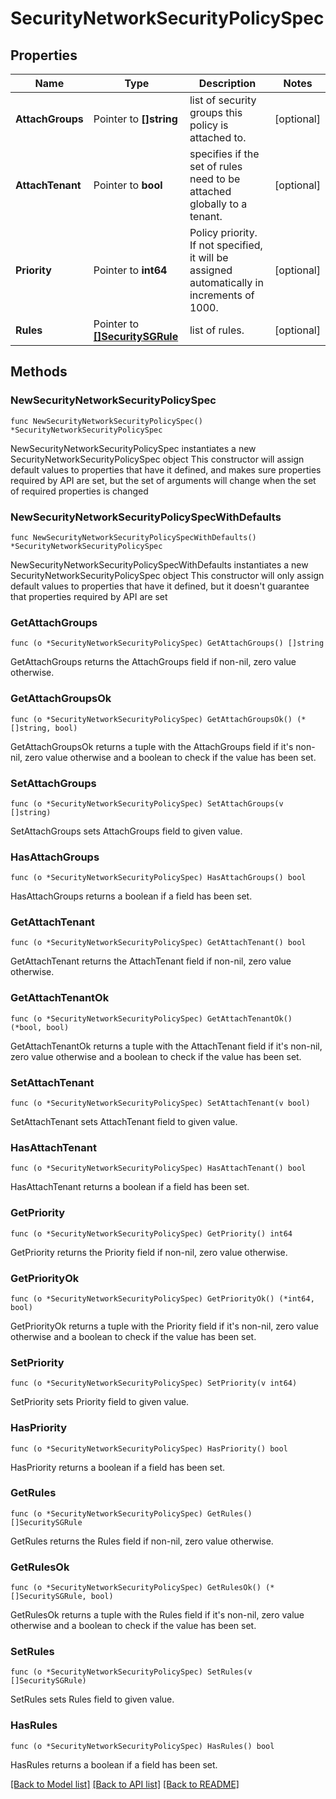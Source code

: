 # SecurityNetworkSecurityPolicySpec

## Properties

Name | Type | Description | Notes
------------ | ------------- | ------------- | -------------
**AttachGroups** | Pointer to **[]string** | list of security groups this policy is attached to. | [optional] 
**AttachTenant** | Pointer to **bool** | specifies if the set of rules need to be attached globally to a tenant. | [optional] 
**Priority** | Pointer to **int64** | Policy priority. If not specified, it will be assigned automatically in increments of 1000. | [optional] 
**Rules** | Pointer to [**[]SecuritySGRule**](SecuritySGRule.md) | list of rules. | [optional] 

## Methods

### NewSecurityNetworkSecurityPolicySpec

`func NewSecurityNetworkSecurityPolicySpec() *SecurityNetworkSecurityPolicySpec`

NewSecurityNetworkSecurityPolicySpec instantiates a new SecurityNetworkSecurityPolicySpec object
This constructor will assign default values to properties that have it defined,
and makes sure properties required by API are set, but the set of arguments
will change when the set of required properties is changed

### NewSecurityNetworkSecurityPolicySpecWithDefaults

`func NewSecurityNetworkSecurityPolicySpecWithDefaults() *SecurityNetworkSecurityPolicySpec`

NewSecurityNetworkSecurityPolicySpecWithDefaults instantiates a new SecurityNetworkSecurityPolicySpec object
This constructor will only assign default values to properties that have it defined,
but it doesn't guarantee that properties required by API are set

### GetAttachGroups

`func (o *SecurityNetworkSecurityPolicySpec) GetAttachGroups() []string`

GetAttachGroups returns the AttachGroups field if non-nil, zero value otherwise.

### GetAttachGroupsOk

`func (o *SecurityNetworkSecurityPolicySpec) GetAttachGroupsOk() (*[]string, bool)`

GetAttachGroupsOk returns a tuple with the AttachGroups field if it's non-nil, zero value otherwise
and a boolean to check if the value has been set.

### SetAttachGroups

`func (o *SecurityNetworkSecurityPolicySpec) SetAttachGroups(v []string)`

SetAttachGroups sets AttachGroups field to given value.

### HasAttachGroups

`func (o *SecurityNetworkSecurityPolicySpec) HasAttachGroups() bool`

HasAttachGroups returns a boolean if a field has been set.

### GetAttachTenant

`func (o *SecurityNetworkSecurityPolicySpec) GetAttachTenant() bool`

GetAttachTenant returns the AttachTenant field if non-nil, zero value otherwise.

### GetAttachTenantOk

`func (o *SecurityNetworkSecurityPolicySpec) GetAttachTenantOk() (*bool, bool)`

GetAttachTenantOk returns a tuple with the AttachTenant field if it's non-nil, zero value otherwise
and a boolean to check if the value has been set.

### SetAttachTenant

`func (o *SecurityNetworkSecurityPolicySpec) SetAttachTenant(v bool)`

SetAttachTenant sets AttachTenant field to given value.

### HasAttachTenant

`func (o *SecurityNetworkSecurityPolicySpec) HasAttachTenant() bool`

HasAttachTenant returns a boolean if a field has been set.

### GetPriority

`func (o *SecurityNetworkSecurityPolicySpec) GetPriority() int64`

GetPriority returns the Priority field if non-nil, zero value otherwise.

### GetPriorityOk

`func (o *SecurityNetworkSecurityPolicySpec) GetPriorityOk() (*int64, bool)`

GetPriorityOk returns a tuple with the Priority field if it's non-nil, zero value otherwise
and a boolean to check if the value has been set.

### SetPriority

`func (o *SecurityNetworkSecurityPolicySpec) SetPriority(v int64)`

SetPriority sets Priority field to given value.

### HasPriority

`func (o *SecurityNetworkSecurityPolicySpec) HasPriority() bool`

HasPriority returns a boolean if a field has been set.

### GetRules

`func (o *SecurityNetworkSecurityPolicySpec) GetRules() []SecuritySGRule`

GetRules returns the Rules field if non-nil, zero value otherwise.

### GetRulesOk

`func (o *SecurityNetworkSecurityPolicySpec) GetRulesOk() (*[]SecuritySGRule, bool)`

GetRulesOk returns a tuple with the Rules field if it's non-nil, zero value otherwise
and a boolean to check if the value has been set.

### SetRules

`func (o *SecurityNetworkSecurityPolicySpec) SetRules(v []SecuritySGRule)`

SetRules sets Rules field to given value.

### HasRules

`func (o *SecurityNetworkSecurityPolicySpec) HasRules() bool`

HasRules returns a boolean if a field has been set.


[[Back to Model list]](../README.md#documentation-for-models) [[Back to API list]](../README.md#documentation-for-api-endpoints) [[Back to README]](../README.md)


